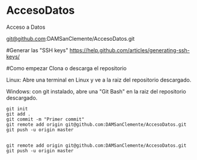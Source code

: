 # AccesoDatos
Acceso a Datos


git@github.com:DAMSanClemente/AccesoDatos.git



#Generar las "SSH keys"
https://help.github.com/articles/generating-ssh-keys/


#Como empezar
Clona o descarga el repositorio

Linux: Abre una terminal en Linux y ve a la raiz del repositorio descargado.

Windows: con git instalado, abre una "Git Bash" en la raiz del repositorio descargado. 

    git init
    git add .
    git commit -m "Primer commit"
    git remote add origin git@github.com:DAMSanClemente/AccesoDatos.git
    git push -u origin master


    git remote add origin git@github.com:DAMSanClemente/AccesoDatos.git
    git push -u origin master
